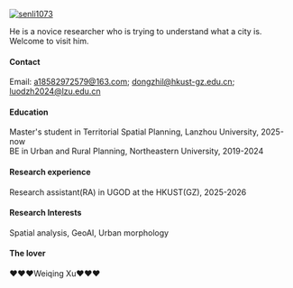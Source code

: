 

[![senli1073](https://img.shields.io/badge/senli1073-github-blue?logo=github)](https://github.com/senli1073)

He is a novice researcher who is trying to understand what a city is. Welcome to visit him.

#### Contact

Email: a18582972579@163.com; dongzhil@hkust-gz.edu.cn; luodzh2024@lzu.edu.cn

#### Education
Master's student in Territorial Spatial Planning, Lanzhou University, 2025-now\
BE in Urban and Rural Planning, Northeastern University, 2019-2024

#### Research experience
Research assistant(RA) in UGOD at the HKUST(GZ), 2025-2026

#### Research Interests
Spatial analysis, GeoAI, Urban morphology

#### The lover
♥♥♥Weiqing Xu♥♥♥

